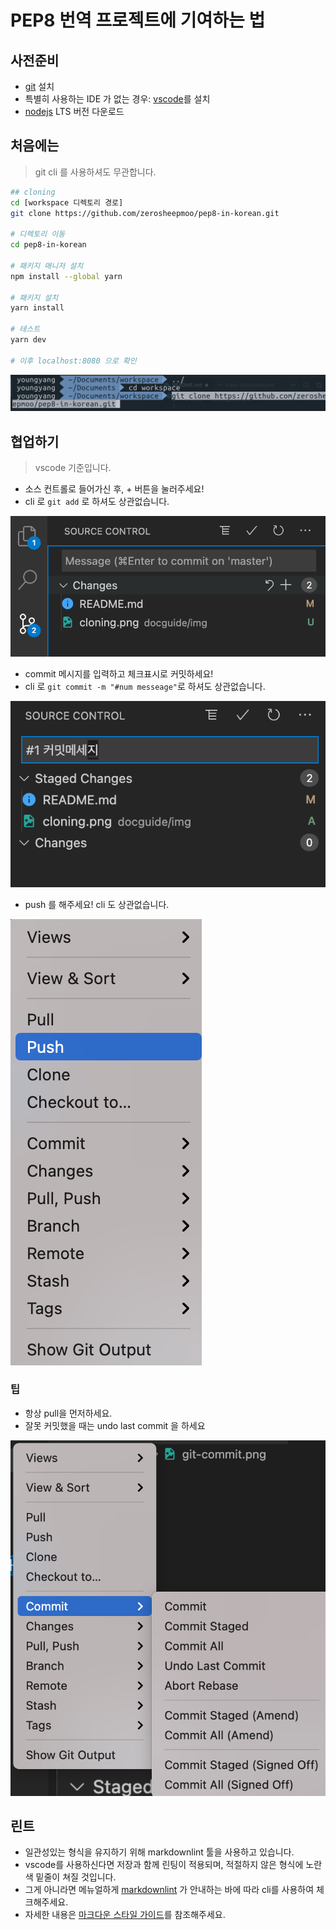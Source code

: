 # PEP8 번역 프로젝트에 기여하는 법

## 사전준비

- [git](https://git-scm.com/downloads) 설치
- 특별히 사용하는 IDE 가 없는 경우: [vscode](https://code.visualstudio.com/)를 설치
- [nodejs](https://nodejs.org/en/) LTS 버전 다운로드

## 처음에는

> git cli 를 사용하셔도 무관합니다.

```bash
## cloning
cd [workspace 디렉토리 경로]
git clone https://github.com/zerosheepmoo/pep8-in-korean.git

# 디렉토리 이동
cd pep8-in-korean

# 패키지 매니저 설치
npm install --global yarn

# 패키지 설치
yarn install

# 테스트
yarn dev

# 이후 localhost:8080 으로 확인
```

![cloning](./img/cloning.png)

## 협업하기

> vscode 기준입니다.

- 소스 컨트롤로 들어가신 후, + 버튼을 눌러주세요!
- cli 로 `git add` 로 하셔도 상관없습니다.

![add](./img/git-add.png)

- commit 메시지를 입력하고 체크표시로 커밋하세요!
- cli 로 `git commit -m "#num messeage"`로 하셔도 상관없습니다.

![commit](./img/git-commit.png)

- push 를 해주세요! cli 도 상관없습니다.

![push](./img/git-push.png)

### 팁

- 항상 pull을 먼저하세요.
- 잘못 커밋했을 때는 undo last commit 을 하세요

![undo](./img/git-undo-commit.png)

## 린트

- 일관성있는 형식을 유지하기 위해 markdownlint 툴을 사용하고 있습니다.
- vscode를 사용하신다면 저장과 함께 린팅이 적용되며, 적절하지 않은 형식에 노란색 밑줄이 쳐질 것입니다.
- 그게 아니라면 메뉴얼하게
  [markdownlint](https://github.com/DavidAnson/markdownlint)
  가 안내하는 바에 따라 cli를 사용하여 체크해주세요.
- 자세한 내용은 [마크다운 스타일 가이드](./style.md)를 참조해주세요.
